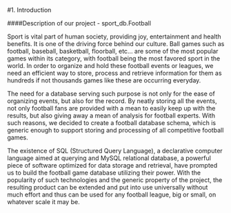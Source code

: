 #1. Introduction

####Description of our project - sport_db.Football

Sport is vital part of human society, providing joy, entertainment and health benefits. It is one of the driving force behind our culture. Ball games such as football, baseball, basketball, floorball, etc... are some of the most popular games within its category, with football being the most favored sport in the world. In order to organize and hold these football events or leagues, we need an efficient way to store, process and retrieve information for them as hundreds if not thousands games like these are occurring everyday.

The need for a database serving such purpose is not only for the ease of organizing events, but also for the record. By neatly storing all the events, not only football fans are provided with a mean to easily keep up with the results, but also giving away a mean of analysis for football experts. With such reasons, we decided to create a football database schema, which is generic enough to support storing and processing of all competitive football games.

The existence of SQL (Structured Query Language), a declarative computer language aimed at querying and MySQL relational database, a powerful piece of software optimized for data storage and retrieval, have prompted us to build the football game database utilizing their power. With the popularity of such technologies and the generic property of the project, the resulting product can be extended and put into use universally without much effort and thus can be used for any football league, big or small, on whatever scale it may be.
